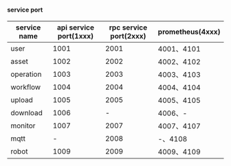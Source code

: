 #### service port

| service name | api service port(1xxx) | rpc service port(2xxx) | prometheus(4xxx) |
| ------------ | ---------------------- | ---------------------- | ------------------------  |
| user         | 1001                   | 2001                   | 4001、4101                |
| asset        | 1002                   | 2002                   | 4002、4102                |
| operation    | 1003                   | 2003                   | 4003、4103                |
| workflow     | 1004                   | 2004                   | 4004、4104                |
| upload       | 1005                   | 2005                   | 4005、4105                |
| download     | 1006                   | -                      | 4006、-                   |
| monitor      | 1007                   | 2007                   | 4007、4107                |
| mqtt         | -                      | 2008                   | -、4108                   |
| robot        | 1009                   | 2009                   | 4009、4109                |
